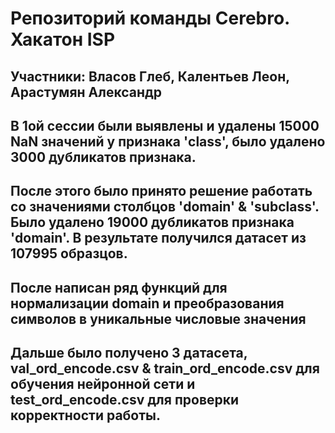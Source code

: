 # Репозиторий команды Cerebro. Хакатон ISP
## Участники: Власов Глеб, Калентьев Леон, Арастумян Александр


## В 1ой сессии были выявлены и удалены 15000 NaN значений у признака 'class', было удалено 3000 дубликатов признака.  

## После этого было принято решение работать со значениями столбцов 'domain' & 'subclass'. Было удалено 19000 дубликатов признака 'domain'. В результате получился датасет из 107995 образцов.

## После написан ряд функций для нормализации domain и преобразования символов в уникальные числовые значения

## Дальшe было получено 3 датасета, val_ord_encode.csv &  train_ord_encode.csv для обучения нейронной сети и test_ord_encode.csv для проверки корректности работы.
